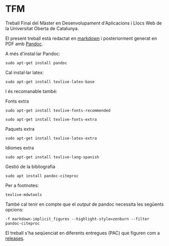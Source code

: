 # TFM

Treball Final del Màster en Desenvolupament d'Aplicacions i Llocs Web de la Universitat Oberta de Catalunya.

El present treball està redactat en [markdown](https://github.com/fampa/tfm/blob/main/TFM.md) i posteriorment generat en PDF amb [Pandoc](https://pandoc.org/).

A més d'instal·lar Pandoc:

`sudo apt-get install pandoc`

Cal instal·lar latex:

`sudo apt-get install texlive-latex-base`

I és recomanable també:

Fonts extra

`sudo apt-get install texlive-fonts-recommended`

`sudo apt-get install texlive-fonts-extra`

Paquets extra

`sudo apt-get install texlive-latex-extra`

Idiomes extra

`sudo apt-get install texlive-lang-spanish`

Gestió de la bibliografia

`sudo apt install pandoc-citeproc`

Per a footnotes:

`texlive-mdwtools`

També cal tenir en compte que el _output_ de pandoc necessita les següents opcions:

`-f markdown-implicit_figures --highlight-style=zenburn --filter pandoc-citeproc`

El treball s'ha seqüenciat en diferents entregues (PAC) que figuren com a [releases](https://github.com/fampa/tfm/releases).
